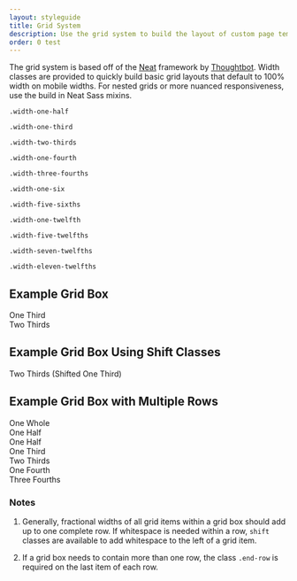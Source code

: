 ```yaml
---
layout: styleguide
title: Grid System
description: Use the grid system to build the layout of custom page templates.
order: 0 test
---
```


The grid system is based off of the [Neat](http://neat.bourbon.io/) framework by [Thoughtbot](https://thoughtbot.com/). Width classes are provided to quickly build basic grid layouts that default to 100% width on mobile widths. For nested grids or more nuanced responsiveness, use the build in Neat Sass mixins.

<div class="grid-box">
  <div class="grid-item width-one-half">
    <p><code>.width-one-half</code></p>
    <p><code>.width-one-third</code></p>
    <p><code>.width-two-thirds</code></p>
    <p><code>.width-one-fourth</code></p>
    <p><code>.width-three-fourths</code></p>
    <p><code>.width-one-six</code></p>
  </div>
  <div class="grid-item width-one-half">
    <p><code>.width-five-sixths</code></p>
    <p><code>.width-one-twelfth</code></p>
    <p><code>.width-five-twelfths</code></p>
    <p><code>.width-seven-twelfths</code></p>
    <p><code>.width-eleven-twelfths</code></p>
  </div>
</div>

## Example Grid Box

<div class="preview">
  <div class="grid-box grid-box-example">
    <div class="grid-item width-one-third">One Third</div>
    <div class="grid-item width-two-thirds">Two Thirds</div>
  </div>
</div>

## Example Grid Box Using Shift Classes

<div class="preview">
  <div class="grid-box grid-box-example">
    <div class="grid-item width-two-thirds shift-one-third">Two Thirds (Shifted One Third)</div>
  </div>
</div>


## Example Grid Box with Multiple Rows

<div class="preview">
  <div class="grid-box grid-box-example">
    <div class="grid-item width-one-whole">One Whole</div>
    <div class="grid-item width-one-half">One Half</div>
    <div class="grid-item width-one-half end-row">One Half</div>
    <div class="grid-item width-one-third">One Third</div>
    <div class="grid-item width-two-thirds end-row">Two Thirds</div>
    <div class="grid-item width-one-fourth">One Fourth</div>
    <div class="grid-item width-three-fourths">Three Fourths</div>
  </div>
</div>

### Notes

1. Generally, fractional widths of all grid items within a grid box should add up to one complete row. If whitespace is needed within a row, `shift` classes are available to add whitespace to the left of a grid item.

1. If a grid box needs to contain more than one row, the class `.end-row` is required on the last item of each row.
